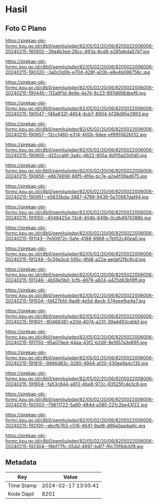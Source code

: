 # Hasil

## Foto C Plano

https://sirekap-obj-formc.kpu.go.id/c8b0/pemilu/pdpr/82/05/02/20/06/8205022006006-20240215-185902--39a4b3ed-26cc-493a-8cd8-e285eb4a57d7.jpg

https://sirekap-obj-formc.kpu.go.id/c8b0/pemilu/pdpr/82/05/02/20/06/8205022006006-20240215-190320--3a0c0d0b-e70d-428f-a03b-e8e4b698756c.jpg

https://sirekap-obj-formc.kpu.go.id/c8b0/pemilu/pdpr/82/05/02/20/06/8205022006006-20240215-190445--112a9f1d-8e9e-4a74-8c23-897d898dbef6.jpg

https://sirekap-obj-formc.kpu.go.id/c8b0/pemilu/pdpr/82/05/02/20/06/8205022006006-20240215-190547--f46a832f-4654-4cb7-8904-b138d95e2893.jpg

https://sirekap-obj-formc.kpu.go.id/c8b0/pemilu/pdpr/82/05/02/20/06/8205022006006-20240215-190657--12cc1460-e314-400b-9dee-ef995562bf32.jpg

https://sirekap-obj-formc.kpu.go.id/c8b0/pemilu/pdpr/82/05/02/20/06/8205022006006-20240215-190805--d22cca6f-3a4c-4622-855a-8d1f5a03d1d0.jpg

https://sirekap-obj-formc.kpu.go.id/c8b0/pemilu/pdpr/82/05/02/20/06/8205022006006-20240215-190856--e6b74698-88f5-4f6a-bc7e-a2a4f09ad675.jpg

https://sirekap-obj-formc.kpu.go.id/c8b0/pemilu/pdpr/82/05/02/20/06/8205022006006-20240215-190951--e5633bda-3887-4789-9439-5e70687daf44.jpg

https://sirekap-obj-formc.kpu.go.id/c8b0/pemilu/pdpr/82/05/02/20/06/8205022006006-20240215-191050--4046425d-13c8-404b-849b-0cdb4974388b.jpg

https://sirekap-obj-formc.kpu.go.id/c8b0/pemilu/pdpr/82/05/02/20/06/8205022006006-20240215-191143--7e00972c-5a1e-4188-8968-c7bf02c40ea0.jpg

https://sirekap-obj-formc.kpu.go.id/c8b0/pemilu/pdpr/82/05/02/20/06/8205022006006-20240215-191248--5c59a3cd-595c-4fd8-a22a-aedaf2f8c6cd.jpg

https://sirekap-obj-formc.kpu.go.id/c8b0/pemilu/pdpr/82/05/02/20/06/8205022006006-20240215-191346--4b59e5b0-1cfb-4979-a824-a425d63bf8ff.jpg

https://sirekap-obj-formc.kpu.go.id/c8b0/pemilu/pdpr/82/05/02/20/06/8205022006006-20240215-191504--fd427bfd-8ad8-4e5d-8ecb-574eeefbe4a7.jpg

https://sirekap-obj-formc.kpu.go.id/c8b0/pemilu/pdpr/82/05/02/20/06/8205022006006-20240215-191601--80466381-e20d-4074-a231-39a4493cebb1.jpg

https://sirekap-obj-formc.kpu.go.id/c8b0/pemilu/pdpr/82/05/02/20/06/8205022006006-20240215-191700--95a07ded-44aa-43f2-b2d9-8e1657a3e895.jpg

https://sirekap-obj-formc.kpu.go.id/c8b0/pemilu/pdpr/82/05/02/20/06/8205022006006-20240215-191815--9966d83c-3280-4944-af20-430ee9a4c135.jpg

https://sirekap-obj-formc.kpu.go.id/c8b0/pemilu/pdpr/82/05/02/20/06/8205022006006-20240215-191904--fa53c844-a913-4ba8-972c-93525fc4e3c6.jpg

https://sirekap-obj-formc.kpu.go.id/c8b0/pemilu/pdpr/82/05/02/20/06/8205022006006-20240215-192003--79611722-5a90-484d-a385-221c2be43f22.jpg

https://sirekap-obj-formc.kpu.go.id/c8b0/pemilu/pdpr/82/05/02/20/06/8205022006006-20240215-192100--ebcfb763-c516-4641-9ad8-d66a0aadaafc.jpg

https://sirekap-obj-formc.kpu.go.id/c8b0/pemilu/pdpr/82/05/02/20/06/8205022006006-20240215-192304--f8bf77fc-054d-4997-bdf7-f6c70f6dcbf9.jpg


## Metadata

| Key        | Value               |
| ---------- | ------------------- |
| Time Stamp | 2024-02-17 13:05:41 |
| Kode Dapil | 8201                |



